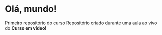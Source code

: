 # Olá, mundo!
 Primeiro repositório do curso
 Repositório criado durante uma aula ao vivo do **Curso em vídeo!**
